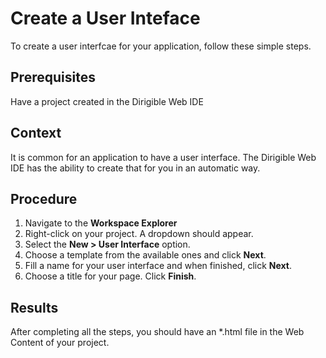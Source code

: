 # Create a User Inteface
To create a user interfcae for your application, follow these simple steps.

## Prerequisites
Have a project created in the Dirigible Web IDE

## Context
It is common for an application to have a user interface. The Dirigible Web IDE has the ability to create that for you in an automatic way.

## Procedure
1. Navigate to the **Workspace Explorer**
2. Right-click on your project. A dropdown should appear.
3. Select the **New > User Interface** option.
4. Choose a template from the available ones and click **Next**.
5. Fill a name for your user interface and when finished, click **Next**.
6. Choose a title for your page. Click **Finish**.

## Results
After completing all the steps, you should have an *.html file in the Web Content of your project.
